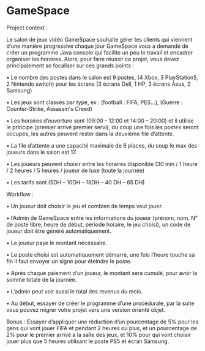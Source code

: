# GameSpace

Project context :

Le salon de jeux vidéo GameSpace souhaite gérer les clients qui viennent d’une manière progressive chaque jour GameSpace vous a demandé de créer un programme Java console qui facilite un peu le travail et encadrer organiser les horaires.
Alors, pour faire réussir ce projet, vous devez principalement se focaliser sur ces grands points :

• Le nombre des postes dans le salon est 9 postes, (4 Xbox, 3 PlayStation5, 2 Nintendo switch) pour les écrans (3 écrans Dell, 1 HP, 3 écrans Asus, 2 Samsung)

• Les jeux sont classés par type, ex : (football : FIFA, PES…), (Guerre : Counter-Strike, Assassin's Creed)

• Les horaires d’ouverture sont (09:00 - 12:00 et 14:00 – 20:00) et il utilise le principe (premier arrivé premier servi), du coup une fois les postes seront occupés, les autres peuvent rester dans la deuxième file d’attente.

• La file d’attente a une capacité maximale de 8 places, du coup le max des joueurs dans le salon est 17.

• Les joueurs peuvent choisir entre les horaires disponible (30 min / 1 heure / 2 heures / 5 heures / joueur de luxe (toute la journée)

• Les tarifs sont (5DH – 10DH – 18DH – 40 DH – 65 DH)

Workflow :

• Un joueur doit choisir le jeu et combien de temps veut jouer.

• l’Admin de GameSpace entre les informations du joueur (prénom, nom, N° de poste libre, heure de début, période horaire, le jeu choisi), un code de joueur doit être généré automatiquement.

• Le joueur paye le montant nécessaire.

• Le poste choisi est automatiquement démarré, une fois l’heure touche sa fin il faut envoyer un signe pour éteindre le poste.

• Après chaque paiement d’un joueur, le montant sera cumulé, pour avoir la somme totale de la journée.

• L’admin peut voir aussi le total des revenus du mois.

• Au début, essayer de créer le programme d’une procédurale, par la suite vous pouvez migrer votre projet vers une version orienté objet.

Bonus : Essayer d’appliquer une réduction d’un pourcentage de 5% pour les gens qui vont jouer FIFA et pendant 2 heures ou plus, et un pourcentage de 2% pour le premier arrivé à la salle des jeux, et 10% pour qui vont choisir jouer plus que 5 heures utilisant le poste PS5 et écran Samsung.
